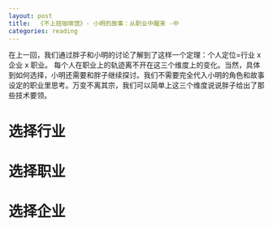 ```yaml
---
layout: post
title:  《不上班咖啡馆》- 小明的故事：从职业中醒来 -中
categories: reading
---
```


在上一回，我们通过胖子和小明的讨论了解到了这样一个定理：个人定位=行业 x 企业 x 职业。 每个人在职业上的轨迹离不开在这三个维度上的变化。当然，具体到如何选择，小明还需要和胖子继续探讨。我们不需要完全代入小明的角色和故事设定的职业里思考。万变不离其宗，我们可以简单上这三个维度说说胖子给出了那些技术要领。

# 选择行业


# 选择职业


# 选择企业


<!--stackedit_data:
eyJoaXN0b3J5IjpbLTE3Mzc0NjA0NzZdfQ==
-->